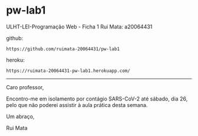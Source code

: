 # pw-lab1
ULHT-LEI-Programação Web - Ficha 1
Rui Mata: a20064431

github:

    https://github.com/ruimata-20064431/pw-lab1
    
heroku:

    https://ruimata-20064431-pw-lab1.herokuapp.com/


<hr>

Caro professor,

Encontro-me em isolamento por contágio SARS-CoV-2 até sábado, dia 26, pelo que não poderei assistir à aula prática desta semana.


Um abraço,

Rui Mata
